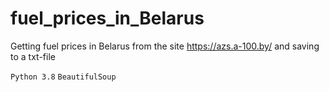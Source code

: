 # fuel_prices_in_Belarus

Getting fuel prices in Belarus from the site https://azs.a-100.by/ and saving to a txt-file

```Python 3.8``` ```BeautifulSoup```
